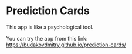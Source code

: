 # Prediction Cards

This app is like a psychological tool.

You can try the app from this link:
https://budakovdmitry.github.io/prediction-cards/
